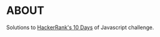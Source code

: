 # ABOUT

Solutions to [HackerRank's 10 Days](https://www.hackerrank.com/domains/tutorials/10-days-of-javascript) of Javascript challenge.

